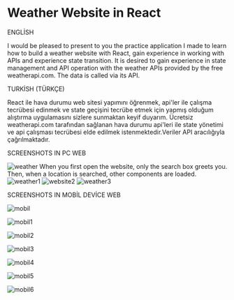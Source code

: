 
# Weather Website in React


ENGLİSH

I would be pleased to present to you the practice application I made to learn how to build a weather website with React, gain experience in working with APIs and experience state transition.
It is desired to gain experience in state management and API operation with the weather APIs provided by the free weatherapi.com. The data is called via its API.

TURKİSH (TÜRKÇE)

React ile hava durumu web sitesi yapımını öğrenmek, api'ler ile çalışma tecrübesi edinmek ve state geçişini tecrübe etmek için yapmış olduğum alıştırma uygulamasını sizlere sunmaktan keyif duyarım.
Ücretsiz weatherapi.com tarafından sağlanan hava durumu api'leri ile state yönetimi ve api çalışması tecrübesi elde edilmek istenmektedir.Veriler API aracılığıyla çağrılmaktadır.

SCREENSHOTS IN PC WEB 

![weather](https://github.com/halil-akalin/Weather-Website-in-React/assets/156447856/49816be6-65da-471a-b4d8-838bb15e09cd)
When you first open the website, only the search box greets you. Then, when a location is searched, other components are loaded.
![weather1](https://github.com/halil-akalin/Weather-Website-in-React/assets/156447856/e80d99c5-33db-4abc-90b3-4b1b18c5d377)
![website2](https://github.com/halil-akalin/Weather-Website-in-React/assets/156447856/d213ec12-5ac3-497a-98ea-64c08a552ad1)
![weather3](https://github.com/halil-akalin/Weather-Website-in-React/assets/156447856/b2f3c04f-3ab9-40ff-8bcd-0eabb1211897)

SCREENSHOTS IN MOBİL DEVİCE WEB

![mobil](https://github.com/halil-akalin/Weather-Website-in-React/assets/156447856/c58356fb-b08d-4685-b01e-558381c4e4cd)

![mobil1](https://github.com/halil-akalin/Weather-Website-in-React/assets/156447856/bda58552-7752-4185-ac8c-d444e41301e3)

![mobil2](https://github.com/halil-akalin/Weather-Website-in-React/assets/156447856/bf95463a-7eca-4844-901a-4e8a9820dbc3)

![mobil3](https://github.com/halil-akalin/Weather-Website-in-React/assets/156447856/a802f3cd-2468-4d39-bb61-b95d09a0751e)

![mobil4](https://github.com/halil-akalin/Weather-Website-in-React/assets/156447856/ed7f0e7a-9a58-4ebc-9ba3-8858384edb52)

![mobil5](https://github.com/halil-akalin/Weather-Website-in-React/assets/156447856/f43f0122-43b2-4acd-96ec-0135a174fd16)

![mobil6](https://github.com/halil-akalin/Weather-Website-in-React/assets/156447856/ef6f5ca3-3473-4504-ac9c-5a2b86939d2c)
